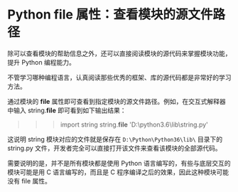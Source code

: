 # Python __file__ 属性：查看模块的源文件路径

除可以查看模块的帮助信息之外，还可以直接阅读模块的源代码来掌握模块功能，提升 Python 编程能力。

不管学习哪种编程语言，认真阅读那些优秀的框架、库的源代码都是非常好的学习方法。

通过模块的 __file__ 属性即可查看到指定模块的源文件路径。例如，在交互式解释器中输入 string.__file__ 即可看到如下输出结果：

>>> import string
>>> string.__file__
'D:\\python3.6\\lib\\string.py'

这说明 string 模块对应的文件就是保存在 `D:\Python\Python36\lib\` 目录下的 string.py 文件，开发者完全可以直接打开该文件来查看该模块的全部源代码。

需要说明的是，并不是所有模块都是使用 Python 语言编写的，有些与底层交互的模块可能是用 C 语言编写的，而且是 C 程序编译之后的效果，因此这种模块可能没有 file 属性。